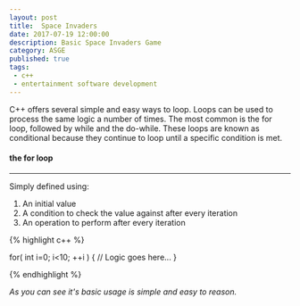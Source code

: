 ```yaml
---
layout: post
title:  Space Invaders
date: 2017-07-19 12:00:00
description: Basic Space Invaders Game
category: ASGE
published: true
tags:
 - c++
 - entertainment software development
---
```

C++ offers several simple and easy ways to loop. Loops can be used to process the same logic a number of times. The most common is the for loop, followed by while and the do-while. These loops are known as conditional because they continue to loop until a specific condition is met. 

#### the for loop ####
----

Simply defined using:
1. An initial value
2. A condition to check the value against after every iteration
3. An operation to perform after every iteration

{% highlight c++ %}

for( int i=0; i<10; ++i )
{
  // Logic goes here...
}

{% endhighlight %}

*As you can see it's basic usage is simple and easy to reason.*
